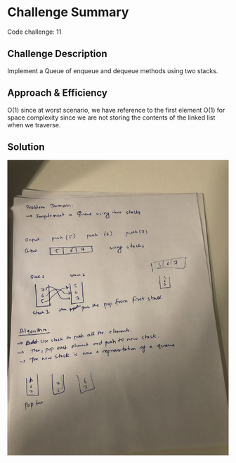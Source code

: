# Challenge Summary
Code challenge: 11

## Challenge Description
Implement a Queue of enqueue and dequeue methods using two stacks. 
## Approach & Efficiency
<!-- What approach did you take? Why? What is the Big O space/time for this approach? -->
O(1) since at worst scenario, we have reference to the first element
O(1) for space complexity since we are not storing the contents of the linked list when we traverse.
## Solution
<!-- Embedded whiteboard image -->
![](../assets/challenge-11.jpg)
